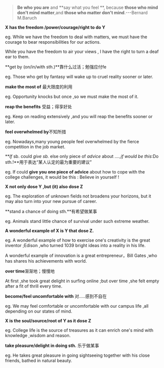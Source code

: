 ```markdown

```

> **Be who you are** and **say what you feel **, because **those who mind don't mind matter**,and **those who matter don't mind**.---Bernard M.Baruch

**X has the freedom /power/courage/right to do Y**

eg. While we have the freedom to deal with matters, we must have the courage to bear responsibilities for our actions.

While you have the freedom to air your views , I have the right to turn a deaf ear to them.

**get by (on/in/with sth.)**靠什么过活；勉强应付fe

eg.  Those who get by fantasy will wake up to cruel reality sooner or later.

**make the most of** 最大限度的利用

eg. Opportunity knocks but once ,so we must make the most of it.

**reap the benefits**  受益；得享好处

eg. Keep on reading extensively ,and you will reap the benefits sooner or later.

**feel overwhelmed by**不知所措

eg. Nowadays,many young people feel overwhelmed by the fierce competition in the job market.

**_If_ sb. could _give sb._ else only piece of _advice_ about ....,_if would be this_:Do sth.!**用于表达“某人认定的最为重要的建议”

eg. If could **give you one piece of advice** about how to cope with the college challenges, it would be this : Believe in yourself !

**X not only dose Y ,but (it) also dose Z**

eg. The exploration of unknown fields not broadens your horizons, but it may also turn into your new pursue of career.

**stand a chance of doing sth.**有希望做某事

eg. Animals stand little chance of survival under such extreme weather.

**A wonderful example of X is Y that dose Z.**

eg. A wonderful example of how to exercise one's creativity is the great inventor ;Edison ,who turned 1039 bright ideas into a reality in his life.

A wonderful example of innovation is a great entrepreneur，Bill Gates ,who has shares his achievements with world.

**over time**渐渐地；慢慢地

At first ,she took great delight in surfing online ;but over time ,she felt empty after a fit of thrill every time.

**become/feel uncomfortable with** 对.....感到不自在

eg. We may feel comfortable or uncomfortable with our campus life ,all depending on our states of mind.

**X is the soul/source/root of Y as it dose Z**

eg. College life is the source of treasures as it can enrich one's mind with knowledge ,wisdom and reason.

**take pleasure/delight in doing sth.** 乐于做某事

eg. He takes great pleasure in going sightseeing together with his close friends, bathed in natural beauty.